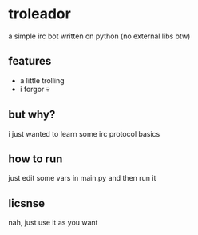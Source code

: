 # troleador
a simple irc bot written on python (no external libs btw)

## features
- a little trolling
- i forgor :skull:

## but why?
i just wanted to learn some irc protocol basics

## how to run
just edit some vars in main.py and then run it

## licsnse
nah, just use it as you want
